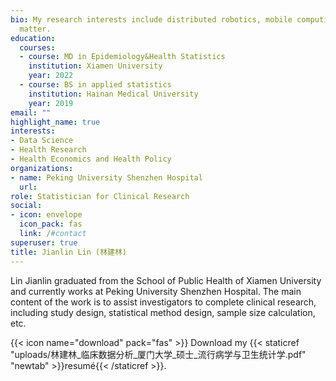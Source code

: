 ```yaml
---
bio: My research interests include distributed robotics, mobile computing and programmable
  matter.
education:
  courses:
  - course: MD in Epidemiology&Health Statistics
    institution: Xiamen University
    year: 2022
  - course: BS in applied statistics
    institution: Hainan Medical University
    year: 2019
email: ""
highlight_name: true
interests:
- Data Science
- Health Research
- Health Economics and Health Policy
organizations:
- name: Peking University Shenzhen Hospital
  url: 
role: Statistician for Clinical Research
social:
- icon: envelope
  icon_pack: fas
  link: /#contact
superuser: true
title: Jianlin Lin (林建林)
---
```


Lin Jianlin graduated from the School of Public Health of Xiamen University and currently works at Peking University Shenzhen Hospital. The main content of the work is to assist investigators to complete clinical research, including study design, statistical method design, sample size calculation, etc.

{{< icon name="download" pack="fas" >}} Download my {{< staticref "uploads/林建林_临床数据分析_厦门大学_硕士_流行病学与卫生统计学.pdf" "newtab" >}}resumé{{< /staticref >}}.
